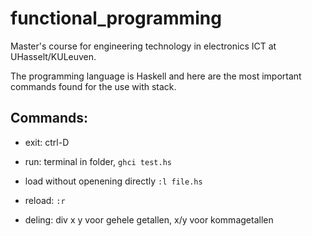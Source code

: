# functional_programming
Master's course for engineering technology in electronics ICT at UHasselt/KULeuven.

The programming language is Haskell and here are the most important commands found for the use with stack.

## Commands:
- exit: ctrl-D
- run: terminal in folder, `ghci test.hs`
- load without openening directly `:l file.hs`
- reload: `:r`

- deling: div x y voor gehele getallen, x/y voor kommagetallen

